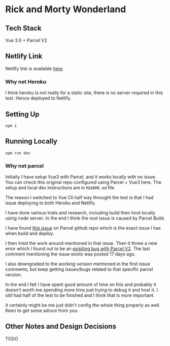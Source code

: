 # Rick and Morty Wonderland

## Tech Stack
Vue 3.0 + Parcel V2

## Netlify Link
Netlify link is available [here](#toreplace).

### Why not Heroku
I think heroku is not really for a static site, there is no server required in this test. Hence deployed to Netlify.

## Setting Up

```
npm i
```

## Running Locally
```
npm run dev
```

### Why not parcel
Initially I have setup Vue3 with Parcel, and it works locally with no issue. You can check this original repo configured using Parcel + Vue3 here. The setup and local dev instructions are in `README.md` file

The reason I switched to Vue Cli half way throught the test is that I had issue deploying to both Heroku and Netlify.

I have done various trials and research, including build then host locally using node server. In the end I think the root issue is caused by Parcel Build.

I have found [this issue](https://github.com/parcel-bundler/parcel/issues/1656) on Parcel github repo which is the exact issue I has when build and deploy.

I then tried the work around mentioned in that issue. Then it threw a new error which I found out to be an [exisiting bug with Parcel V2](https://github.com/parcel-bundler/parcel/issues/5814). The last comment mentioning the issue exists was posted 17 days ago.

I also downgraded to the _working version_ mentioned in the first issue comments, but keep getting issues/bugs related to that specific parcel version.

In the end I felt I have spent good amount of time on this and probably it doesn't worth me spending more time just trying to debug it and host it. I still had half of the test to be finished and I think that is more important.

It certainly might be me just didn't config the whole thing properly as well. Keen to get some adivce from you.

## Other Notes and Design Decisions
TODO